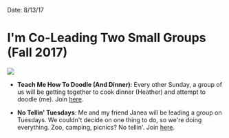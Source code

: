 Date: 8/13/17


# I'm Co-Leading Two Small Groups (Fall 2017)

![](https://dl.dropboxusercontent.com/s/cht7r2zyp1op8zp/Desk%20-%202017-08-13%2022.50.34.png)

- **Teach Me How To Doodle (And Dinner)**: Every other Sunday, a group of us will be getting together to cook dinner (Heather) and attempt to doodle (me). Join [here](https://m.facebook.com/groups/1458075627615652).

- **No Tellin' Tuesdays**: Me and my friend Janea will be leading a group on Tuesdays. We couldn't decide on one thing to do, so we're doing everything. Zoo, camping, picnics? No tellin'. Join [here](https://m.facebook.com/groups/141968913057874).